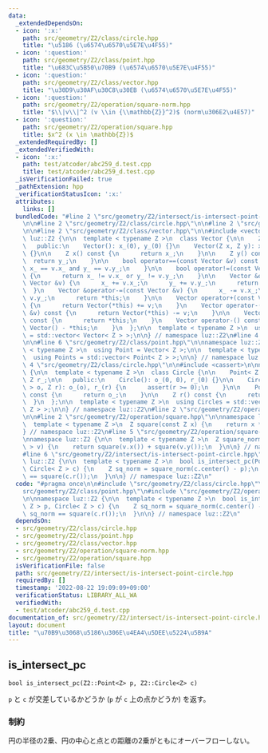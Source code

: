 ```yaml
---
data:
  _extendedDependsOn:
  - icon: ':x:'
    path: src/geometry/Z2/class/circle.hpp
    title: "\u5186 (\u6574\u6570\u5E7E\u4F55)"
  - icon: ':question:'
    path: src/geometry/Z2/class/point.hpp
    title: "\u683C\u5B50\u70B9 (\u6574\u6570\u5E7E\u4F55)"
  - icon: ':question:'
    path: src/geometry/Z2/class/vector.hpp
    title: "\u30D9\u30AF\u30C8\u30EB (\u6574\u6570\u5E7E\u4F55)"
  - icon: ':question:'
    path: src/geometry/Z2/operation/square-norm.hpp
    title: "$\\|v\\|^2 (v \\in {\\mathbb{Z}}^2)$ (norm\u306E2\u4E57)"
  - icon: ':question:'
    path: src/geometry/Z2/operation/square.hpp
    title: $x^2 (x \in \mathbb{Z})$
  _extendedRequiredBy: []
  _extendedVerifiedWith:
  - icon: ':x:'
    path: test/atcoder/abc259_d.test.cpp
    title: test/atcoder/abc259_d.test.cpp
  _isVerificationFailed: true
  _pathExtension: hpp
  _verificationStatusIcon: ':x:'
  attributes:
    links: []
  bundledCode: "#line 2 \"src/geometry/Z2/intersect/is-intersect-point-circle.hpp\"\
    \n\n#line 2 \"src/geometry/Z2/class/circle.hpp\"\n\n#line 2 \"src/geometry/Z2/class/point.hpp\"\
    \n\n#line 2 \"src/geometry/Z2/class/vector.hpp\"\n\n#include <vector>\n\nnamespace\
    \ luz::Z2 {\n\n  template < typename Z >\n  class Vector {\n\n    Z x_, y_;\n\n\
    \   public:\n    Vector(): x_(0), y_(0) {}\n    Vector(Z x, Z y): x_(x), y_(y)\
    \ {}\n\n    Z x() const {\n      return x_;\n    }\n\n    Z y() const {\n    \
    \  return y_;\n    }\n\n    bool operator==(const Vector &v) const {\n      return\
    \ x_ == v.x_ and y_ == v.y_;\n    }\n\n    bool operator!=(const Vector &v) const\
    \ {\n      return x_ != v.x_ or y_ != v.y_;\n    }\n\n    Vector &operator+=(const\
    \ Vector &v) {\n      x_ += v.x_;\n      y_ += v.y_;\n      return *this;\n  \
    \  }\n    Vector &operator-=(const Vector &v) {\n      x_ -= v.x_;\n      y_ -=\
    \ v.y_;\n      return *this;\n    }\n\n    Vector operator+(const Vector &v) const\
    \ {\n      return Vector(*this) += v;\n    }\n    Vector operator-(const Vector\
    \ &v) const {\n      return Vector(*this) -= v;\n    }\n\n    Vector operator+()\
    \ const {\n      return *this;\n    }\n    Vector operator-() const {\n      return\
    \ Vector() - *this;\n    }\n  };\n\n  template < typename Z >\n  using Vectors\
    \ = std::vector< Vector< Z > >;\n\n} // namespace luz::Z2\n#line 4 \"src/geometry/Z2/class/point.hpp\"\
    \n\n#line 6 \"src/geometry/Z2/class/point.hpp\"\n\nnamespace luz::Z2 {\n\n  template\
    \ < typename Z >\n  using Point = Vector< Z >;\n\n  template < typename Z >\n\
    \  using Points = std::vector< Point< Z > >;\n\n} // namespace luz::Z2\n#line\
    \ 4 \"src/geometry/Z2/class/circle.hpp\"\n\n#include <cassert>\n\nnamespace luz::Z2\
    \ {\n\n  template < typename Z >\n  class Circle {\n\n    Point< Z > o_;\n   \
    \ Z r_;\n\n   public:\n    Circle(): o_(0, 0), r_(0) {}\n\n    Circle(Point< Z\
    \ > o, Z r): o_(o), r_(r) {\n      assert(r >= 0);\n    }\n\n    Point< Z > center()\
    \ const {\n      return o_;\n    }\n\n    Z r() const {\n      return r_;\n  \
    \  }\n  };\n\n  template < typename Z >\n  using Circles = std::vector< Circle<\
    \ Z > >;\n\n} // namespace luz::Z2\n#line 2 \"src/geometry/Z2/operation/square-norm.hpp\"\
    \n\n#line 2 \"src/geometry/Z2/operation/square.hpp\"\n\nnamespace luz::Z2 {\n\n\
    \  template < typename Z >\n  Z square(const Z x) {\n    return x * x;\n  }\n\n\
    } // namespace luz::Z2\n#line 5 \"src/geometry/Z2/operation/square-norm.hpp\"\n\
    \nnamespace luz::Z2 {\n\n  template < typename Z >\n  Z square_norm(Vector< Z\
    \ > v) {\n    return square(v.x()) + square(v.y());\n  }\n\n} // namespace luz::Z2\n\
    #line 6 \"src/geometry/Z2/intersect/is-intersect-point-circle.hpp\"\n\nnamespace\
    \ luz::Z2 {\n\n  template < typename Z >\n  bool is_intersect_pc(Point< Z > p,\
    \ Circle< Z > c) {\n    Z sq_norm = square_norm(c.center() - p);\n    return sq_norm\
    \ == square(c.r());\n  }\n\n} // namespace luz::Z2\n"
  code: "#pragma once\n\n#include \"src/geometry/Z2/class/circle.hpp\"\n#include \"\
    src/geometry/Z2/class/point.hpp\"\n#include \"src/geometry/Z2/operation/square-norm.hpp\"\
    \n\nnamespace luz::Z2 {\n\n  template < typename Z >\n  bool is_intersect_pc(Point<\
    \ Z > p, Circle< Z > c) {\n    Z sq_norm = square_norm(c.center() - p);\n    return\
    \ sq_norm == square(c.r());\n  }\n\n} // namespace luz::Z2\n"
  dependsOn:
  - src/geometry/Z2/class/circle.hpp
  - src/geometry/Z2/class/point.hpp
  - src/geometry/Z2/class/vector.hpp
  - src/geometry/Z2/operation/square-norm.hpp
  - src/geometry/Z2/operation/square.hpp
  isVerificationFile: false
  path: src/geometry/Z2/intersect/is-intersect-point-circle.hpp
  requiredBy: []
  timestamp: '2022-08-22 19:09:09+09:00'
  verificationStatus: LIBRARY_ALL_WA
  verifiedWith:
  - test/atcoder/abc259_d.test.cpp
documentation_of: src/geometry/Z2/intersect/is-intersect-point-circle.hpp
layout: document
title: "\u70B9\u3068\u5186\u306E\u4EA4\u5DEE\u5224\u5B9A"
---
```


## is_intersect_pc
```
bool is_intersect_pc(Z2::Point<Z> p, Z2::Circle<Z> c)
```

`p` と `c` が交差しているかどうか (`p` が `c` 上の点かどうか) を返す。

### 制約
円の半径の2乗、円の中心と点との距離の2乗がともにオーバーフローしない。
